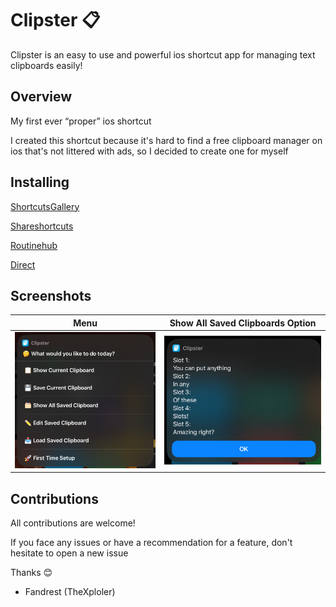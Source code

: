 
# Clipster 📋
Clipster is an easy to use and powerful ios shortcut app for managing text clipboards easily!

## Overview
My first ever “proper” ios shortcut
  
I created this shortcut because it's hard to find a free clipboard manager on ios that's not littered with ads, so I decided to create one for myself

## Installing
[ShortcutsGallery](https://shortcutsgallery.com/shortcuts/clipster)

[Shareshortcuts](https://shareshortcuts.com/shortcuts/2705-clipster.html)

[Routinehub](https://routinehub.co/shortcut/17960/)

[Direct](https://www.icloud.com/shortcuts/f9ad73bbea6e4531bb613103b206b9ff)

## Screenshots
Menu|Show All Saved Clipboards Option
:-------------------------:|:-------------------------:
![Screenshot 1](IMG_6513.jpeg)  |  ![Screenshot 2](IMG_6510.jpeg)

## Contributions
All contributions are welcome!

If you face any issues or have a recommendation for a feature, don't hesitate to open a new issue

Thanks 😊
- Fandrest (TheXploler)
